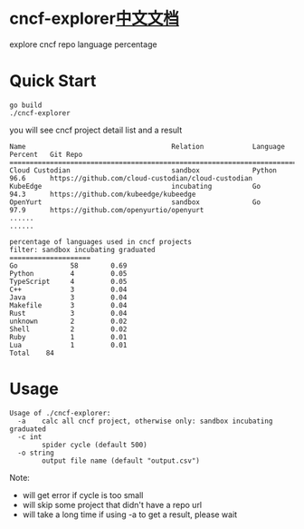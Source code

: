 # cncf-explorer[中文文档]("https://github.com/adwpc/cncf-explorer/blob/main/README_CN.md")
explore cncf repo language percentage

# Quick Start

```
go build
./cncf-explorer
```
you will see cncf project detail list and a result
```
Name                                    Relation            Language            Percent   Git Repo
================================================================================================
Cloud Custodian                         sandbox             Python              96.6      https://github.com/cloud-custodian/cloud-custodian
KubeEdge                                incubating          Go                  94.3      https://github.com/kubeedge/kubeedge
OpenYurt                                sandbox             Go                  97.9      https://github.com/openyurtio/openyurt
......
......

percentage of languages used in cncf projects
filter: sandbox incubating graduated
====================
Go             58        0.69
Python         4         0.05
TypeScript     4         0.05
C++            3         0.04
Java           3         0.04
Makefile       3         0.04
Rust           3         0.04
unknown        2         0.02
Shell          2         0.02
Ruby           1         0.01
Lua            1         0.01
Total	 84
```

# Usage
```
Usage of ./cncf-explorer:
  -a	calc all cncf project, otherwise only: sandbox incubating graduated
  -c int
    	spider cycle (default 500)
  -o string
    	output file name (default "output.csv")
```
Note:
* will get error if cycle is too small
* will skip some project that didn't have a repo url
* will take a long time if using -a to get a result, please wait
